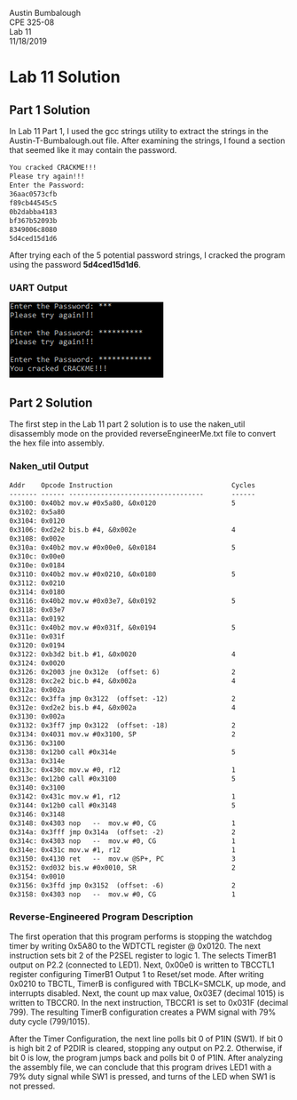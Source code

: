 Austin Bumbalough  
CPE 325-08  
Lab 11  
11/18/2019  
# Lab 11 Solution 

## Part 1 Solution
In Lab 11 Part 1, I used the gcc strings utility to extract the strings in the Austin-T-Bumbalough.out file. After examining the strings, I found a section that seemed like it may contain the password.
```
You cracked CRACKME!!!
Please try again!!!
Enter the Password: 
36aac0573cfb
f89cb44545c5
0b2dabba4183
bf367b52093b
8349006c8080
5d4ced15d1d6
```

After trying each of the 5 potential password strings, I cracked the program using the password **5d4ced15d1d6**.

### UART Output

![UART](Documentation/CrackPW.png)

## Part 2 Solution
The first step in the Lab 11 part 2 solution is to use the naken_util disassembly mode on the provided reverseEngineerMe.txt file to convert the hex file into assembly.

### Naken_util Output
```Assembly
Addr    Opcode Instruction                              Cycles
------- ------ ----------------------------------       ------
0x3100: 0x40b2 mov.w #0x5a80, &0x0120                   5
0x3102: 0x5a80
0x3104: 0x0120
0x3106: 0xd2e2 bis.b #4, &0x002e                        4
0x3108: 0x002e
0x310a: 0x40b2 mov.w #0x00e0, &0x0184                   5
0x310c: 0x00e0
0x310e: 0x0184
0x3110: 0x40b2 mov.w #0x0210, &0x0180                   5
0x3112: 0x0210
0x3114: 0x0180
0x3116: 0x40b2 mov.w #0x03e7, &0x0192                   5
0x3118: 0x03e7
0x311a: 0x0192
0x311c: 0x40b2 mov.w #0x031f, &0x0194                   5
0x311e: 0x031f
0x3120: 0x0194
0x3122: 0xb3d2 bit.b #1, &0x0020                        4
0x3124: 0x0020
0x3126: 0x2003 jne 0x312e  (offset: 6)                  2
0x3128: 0xc2e2 bic.b #4, &0x002a                        4
0x312a: 0x002a
0x312c: 0x3ffa jmp 0x3122  (offset: -12)                2
0x312e: 0xd2e2 bis.b #4, &0x002a                        4
0x3130: 0x002a
0x3132: 0x3ff7 jmp 0x3122  (offset: -18)                2
0x3134: 0x4031 mov.w #0x3100, SP                        2
0x3136: 0x3100
0x3138: 0x12b0 call #0x314e                             5
0x313a: 0x314e
0x313c: 0x430c mov.w #0, r12                            1
0x313e: 0x12b0 call #0x3100                             5
0x3140: 0x3100
0x3142: 0x431c mov.w #1, r12                            1
0x3144: 0x12b0 call #0x3148                             5
0x3146: 0x3148
0x3148: 0x4303 nop   --  mov.w #0, CG                   1
0x314a: 0x3fff jmp 0x314a  (offset: -2)                 2
0x314c: 0x4303 nop   --  mov.w #0, CG                   1
0x314e: 0x431c mov.w #1, r12                            1
0x3150: 0x4130 ret   --  mov.w @SP+, PC                 3
0x3152: 0xd032 bis.w #0x0010, SR                        2
0x3154: 0x0010
0x3156: 0x3ffd jmp 0x3152  (offset: -6)                 2
0x3158: 0x4303 nop   --  mov.w #0, CG                   1
```

### Reverse-Engineered Program Description
The first operation that this program performs is stopping the watchdog timer by writing 0x5A80 to the WDTCTL register @ 0x0120. The next instruction sets bit 2 of the P2SEL register to logic 1. The selects TimerB1 output on P2.2 (connected to LED1). Next, 0x00e0 is written to TBCCTL1 register configuring TimerB1 Output 1 to Reset/set mode. After writing 0x0210 to TBCTL, TimerB is configured with TBCLK=SMCLK, up mode, and interrupts disabled. Next, the count up max value, 0x03E7 (decimal 1015) is written to TBCCR0. In the next instruction, TBCCR1 is set to 0x031F (decimal 799). The resulting TimerB configuration creates a PWM signal with 79% duty cycle (799/1015).  

After the Timer Configuration, the next line polls bit 0 of P1IN (SW1). If bit 0 is high bit 2 of P2DIR is cleared, stopping any output on P2.2. Otherwise, if bit 0 is low, the program jumps back and polls bit 0 of P1IN. After analyzing the assembly file, we can conclude that this program drives LED1 with a 79% duty signal while SW1 is pressed, and turns of the LED when SW1 is not pressed.